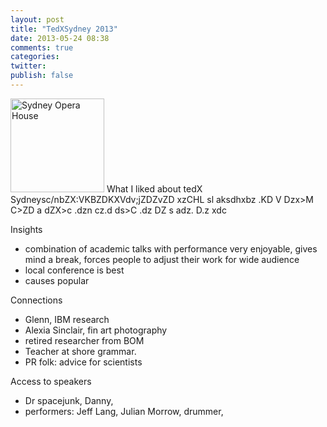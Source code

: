 ```yaml
---
layout: post
title: "TedXSydney 2013"
date: 2013-05-24 08:38
comments: true
categories: 
twitter: 
publish: false
---
```



<a href="http://www.flickr.com/photos/tedxsydney/8718637783/" title="Sydney Opera House by TEDxSydney, on Flickr"><img src="http://farm8.staticflickr.com/7289/8718637783_f34f330d42_q.jpg" width="150" height="150" alt="Sydney Opera House"></a> What I liked about tedX Sydneysc/nbZX:VKBZDKXVdv;jZDZvZD xzCHL sl aksdhxbz .KD V Dzx>M C>ZD a  dZX>c .dzn cz.d  ds>C .dz DZ s adz. D.z xdc 


<!-- more -->
Insights


- combination of academic talks with performance very enjoyable, gives mind a break, forces people to adjust their work for wide audience
- local conference is best
- causes popular

Connections

- Glenn, IBM research
- Alexia Sinclair, fin art photography
- retired researcher from BOM
- Teacher at shore grammar.
- PR folk: advice for scientists




Access to speakers

- Dr spacejunk, Danny,  
- performers: Jeff Lang, Julian Morrow, drummer, 
